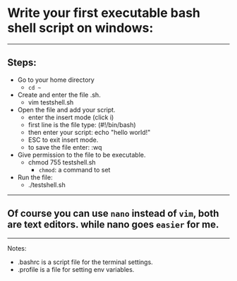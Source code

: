 # Write your first executable bash shell script on windows:
---------------
## Steps:
- Go to your home directory
    - `cd ~` 
- Create and enter the file .sh.
    - vim testshell.sh
- Open the file and add your script.
    - enter the insert mode (click i)
    - first line is the file type: (#!/bin/bash)
    - then enter your script: echo "hello world!"
    - ESC to exit insert mode.
    - to save the file enter: :wq
- Give permission to the file to be executable.
    - chmod 755 testshell.sh
        - `chmod`: a command to set
- Run the file:
    - ./testshell.sh

---------------
## Of course you can use `nano` instead of `vim`, both are text editors. while nano goes `easier` for me.
----------
Notes:
- .bashrc is a script file for the terminal settings.
- .profile is a file for setting env variables.
